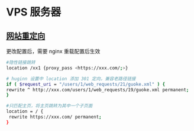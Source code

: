 # VPS 服务器

## [网站重定向](https://www.jb51.net/article/146957.htm)

更改配置后，需要 nginx 重载配置后生效

```bash
#隐性链接跳转
location /xx1 {proxy_pass <https://xxx.com/;>}

# huginn 设置中 location 添加 301 定向，兼容老路径链接
if ( $request_uri = "/users/1/web_requests/21/guoke.xml" ) {
rewrite ^ http://xxx.com/users/1/web_requests/19/guoke.xml permanent;
}

#只匹配主页，将主页跳转为其中一个子页面
location = / {
 rewrite https://xxx.com/ permanent;
}
```
